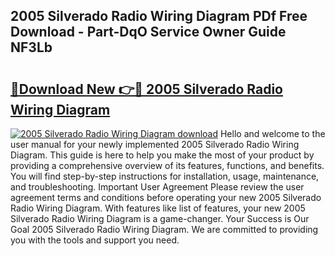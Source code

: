 ## 2005 Silverado Radio Wiring Diagram PDf Free Download - Part-DqO Service Owner Guide NF3Lb

# <h2><a href="http://dfljpp0.blite.top/?on=2005+Silverado+Radio+Wiring+Diagram">🔗Download New 👉🔴 2005 Silverado Radio Wiring Diagram</a></h2>

[![2005 Silverado Radio Wiring Diagram download](https://i.imgur.com/lujVjoI.png)](http://dfljpp0.blite.top/?on=2005+Silverado+Radio+Wiring+Diagram)
Hello and welcome to the user manual for your newly implemented 2005 Silverado Radio Wiring Diagram. This guide is here to help you make the most of your product by providing a comprehensive overview of its features, functions, and benefits. You will find step-by-step instructions for installation, usage, maintenance, and troubleshooting. Important User Agreement Please review the user agreement terms and conditions before operating your new 2005 Silverado Radio Wiring Diagram. With features like list of features, your new 2005 Silverado Radio Wiring Diagram is a game-changer. Your Success is Our Goal 2005 Silverado Radio Wiring Diagram. We are committed to providing you with the tools and support you need.
